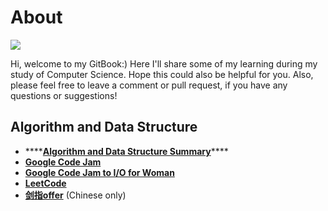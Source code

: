 # About

 [![](https://badgen.net/badge/GitBook/Read%20Online?icon=github&color=4ab8a1)](https://liangda-wang.gitbook.io/cs-learning/)

Hi, welcome to my GitBook:\) Here I'll share some of my learning during my study of Computer Science. Hope this could also be helpful for you. Also, please feel free to leave a comment or pull request, if you have any questions or suggestions!

## Algorithm and Data Structure

* \*\*\*\*[**Algorithm and Data Structure Summary**](algorithm-and-data-structure-1/algorithm-and-data-structure/)\*\*\*\*
* [**Google Code Jam**](algorithm-and-data-structure-1/google-code-jam.md)
* [**Google Code Jam to I/O for Woman**](algorithm-and-data-structure-1/google-code-jam-to-i-o-for-woman/)
* [**LeetCode**](algorithm-and-data-structure-1/leetcode/)
* [**剑指offer**](algorithm-and-data-structure-1/jian-zhi-offer/) \(Chinese only\)

